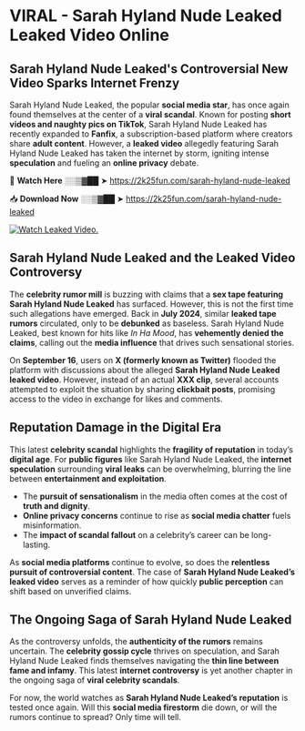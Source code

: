 # VIRAL - Sarah Hyland Nude Leaked Leaked Video Online

## **Sarah Hyland Nude Leaked's Controversial New Video Sparks Internet Frenzy**  

Sarah Hyland Nude Leaked, the popular **social media star**, has once again found themselves at the center of a **viral scandal**. Known for posting **short videos and naughty pics on TikTok**, Sarah Hyland Nude Leaked has recently expanded to **Fanfix**, a subscription-based platform where creators share **adult content**. However, a **leaked video** allegedly featuring Sarah Hyland Nude Leaked has taken the internet by storm, igniting intense **speculation** and fueling an **online privacy** debate.  

🔴 **Watch Here** ░░▒▓██ ➤ https://2k25fun.com/sarah-hyland-nude-leaked  

📥 **Download Now** ░░▒▓██ ➤ https://2k25fun.com/sarah-hyland-nude-leaked  

[![Watch Leaked Video.](https://miro.medium.com/v2/resize:fit:828/format:webp/1*cilzJN44JGOrTw9NJCrNHA.gif "Watch Leaked Video")](https://2k25fun.com/sarah-hyland-nude-leaked)

## **Sarah Hyland Nude Leaked and the Leaked Video Controversy**  

The **celebrity rumor mill** is buzzing with claims that a **sex tape featuring Sarah Hyland Nude Leaked** has surfaced. However, this is not the first time such allegations have emerged. Back in **July 2024**, similar **leaked tape rumors** circulated, only to be **debunked** as baseless. Sarah Hyland Nude Leaked, best known for hits like *In Ha Mood*, has **vehemently denied the claims**, calling out the **media influence** that drives such sensational stories.  

On **September 16**, users on **X (formerly known as Twitter)** flooded the platform with discussions about the alleged **Sarah Hyland Nude Leaked leaked video**. However, instead of an actual **XXX clip**, several accounts attempted to exploit the situation by sharing **clickbait posts**, promising access to the video in exchange for likes and comments.  

## **Reputation Damage in the Digital Era**  

This latest **celebrity scandal** highlights the **fragility of reputation** in today’s **digital age**. For **public figures** like Sarah Hyland Nude Leaked, the **internet speculation** surrounding **viral leaks** can be overwhelming, blurring the line between **entertainment and exploitation**.  

- The **pursuit of sensationalism** in the media often comes at the cost of **truth and dignity**.  
- **Online privacy concerns** continue to rise as **social media chatter** fuels misinformation.  
- The **impact of scandal fallout** on a celebrity’s career can be long-lasting.  

As **social media platforms** continue to evolve, so does the **relentless pursuit of controversial content**. The case of **Sarah Hyland Nude Leaked’s leaked video** serves as a reminder of how quickly **public perception** can shift based on unverified claims.  

## **The Ongoing Saga of Sarah Hyland Nude Leaked**  

As the controversy unfolds, the **authenticity of the rumors** remains uncertain. The **celebrity gossip cycle** thrives on speculation, and Sarah Hyland Nude Leaked finds themselves navigating the **thin line between fame and infamy**. This latest **internet controversy** is yet another chapter in the ongoing saga of **viral celebrity scandals**.  

For now, the world watches as **Sarah Hyland Nude Leaked’s reputation** is tested once again. Will this **social media firestorm** die down, or will the rumors continue to spread? Only time will tell.